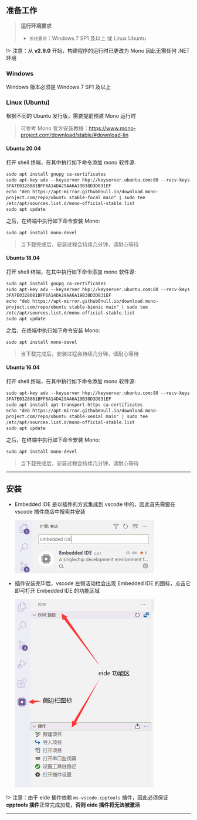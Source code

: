 
## 准备工作

> **运行环境要求**
> 
> - `系统要求`：Windows 7 SP1 及以上 或 Linux Ubuntu
> 

!> 注意：从 **v2.9.0** 开始，构建程序的运行时已更改为 Mono 因此无需任何 .NET 环境

### Windows

Windows 版本必须是 Windows 7 SP1 及以上

### Linux (Ubuntu)

根据不同的 Ubuntu 发行版，需要提前预装 Mono 运行时

> 可参考 Mono 官方安装教程：https://www.mono-project.com/download/stable/#download-lin

#### Ubuntu 20.04 

打开 shell 终端，在其中执行如下命令添加 mono 软件源:

```shell
sudo apt install gnupg ca-certificates
sudo apt-key adv --keyserver hkp://keyserver.ubuntu.com:80 --recv-keys 3FA7E0328081BFF6A14DA29AA6A19B38D3D831EF
echo "deb https://apt-mirror.github0null.io/download.mono-project.com/repo/ubuntu stable-focal main" | sudo tee /etc/apt/sources.list.d/mono-official-stable.list
sudo apt update
```

之后，在终端中执行如下命令安装 Mono:

```shell
sudo apt install mono-devel
```

> 当下载完成后，安装过程会持续几分钟，请耐心等待

#### Ubuntu 18.04

打开 shell 终端，在其中执行如下命令添加 mono 软件源:

```shell
sudo apt install gnupg ca-certificates
sudo apt-key adv --keyserver hkp://keyserver.ubuntu.com:80 --recv-keys 3FA7E0328081BFF6A14DA29AA6A19B38D3D831EF
echo "deb https://apt-mirror.github0null.io/download.mono-project.com/repo/ubuntu stable-bionic main" | sudo tee /etc/apt/sources.list.d/mono-official-stable.list
sudo apt update
```

之后，在终端中执行如下命令安装 Mono:

```shell
sudo apt install mono-devel
```

> 当下载完成后，安装过程会持续几分钟，请耐心等待

#### Ubuntu 16.04

打开 shell 终端，在其中执行如下命令添加 mono 软件源:

```shell
sudo apt-key adv --keyserver hkp://keyserver.ubuntu.com:80 --recv-keys 3FA7E0328081BFF6A14DA29AA6A19B38D3D831EF
sudo apt install apt-transport-https ca-certificates
echo "deb https://apt-mirror.github0null.io/download.mono-project.com/repo/ubuntu stable-xenial main" | sudo tee /etc/apt/sources.list.d/mono-official-stable.list
sudo apt update
```

之后，在终端中执行如下命令安装 Mono:

```shell
sudo apt install mono-devel
```

> 当下载完成后，安装过程会持续几分钟，请耐心等待

***

## 安装

- Embedded IDE 是以插件的方式集成到 vscode 中的，因此首先需要在 vscode 插件商店中搜索并安装

  ![search](../img/search_eide.png)

- 插件安装完毕后，vscode 左侧活动栏会出现 Embedded IDE 的图标，点击它即可打开 Embedded IDE 的功能区域

  ![func region](../img/eide_func_region.png)

!> 注意：由于 eide 插件依赖 `ms-vscode.cpptools` 插件，因此必须保证 **cpptools 插件**正常完成加载，**否则 eide 插件将无法被激活**

***
